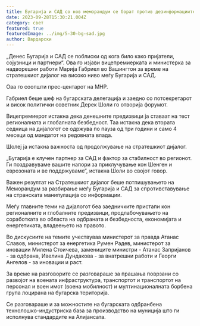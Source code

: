 ```yaml
---
title: Бугарија и САД со нов меморандум се борат против дезинформациите
date: 2023-09-28T15:30:21.004Z
category: свет
featured: true
featuredImage: ../img/5-30-bg-sad.jpg
author: Вардарски
---
```

„Денес Бугарија и САД се поблиски од кога било како пријатели, сојузници и партнери“. Ова го изјави вицепремиерката и министерка за надворешни работи Марија Габриел во Вашингтон за време на стратешкиот дијалог на високо ниво меѓу Бугарија и САД.

Ова го соопшти прес-центарот на МНР.

Габриел беше шеф на бугарската делегација и заедно со потсекретарот и висок политички советник Дерек Шоли го отворија форумот.

Вицепремиерот истакна дека денешните предизвици ја ставаат на тест регионалната и глобалната безбедност. Таа истакна дека втората седница на дијалогот се одржува по пауза од три години и само 4 месеци од мандатот на редовната влада.

Шолеј ја истакна важноста од продолжување на стратешкиот дијалог.

„Бугарија е клучен партнер за САД и фактор за стабилност во регионот. Ги поздравуваме вашите напори за приклучување кон Шенген и еврозоната и ве поддржуваме“, истакна Шоли во својот говор.

Важен резултат на Стратешкиот дијалог беше потпишувањето на Меморандум за разбирање меѓу Бугарија и САД за спротивставување на странската манипулација со информации.

Меѓу главните теми на дијалогот беа заедничките пристапи кон регионалните и глобалните предизвици, продлабочувањето на соработката во областа на одбраната и безбедноста, економијата и енергетиката, владеењето на правото.

Во дискусиите на темите учествуваа министерот за правда Атанас Славов, министерот за енергетика Румен Радев, министерот за иновации Милена Стоичева, замениците министри - Атанас Запријанов - за одбрана, Ивелина Дундакова - за внатрешни работи и Георги Ангелов - за иновации и раст.

За време на разговорите се разговараше за прашања поврзани со развојот на воената инфраструктура, транспортот и транспортот на персонал и воен имот (воена мобилност) и мултинационалната борбена група лоцирана на бугарска територија.

Се разговараше и за можностите на бугарската одбранбена технолошко-индустриска база за производство на муниција што ги исполнува стандардите на Алијансата.